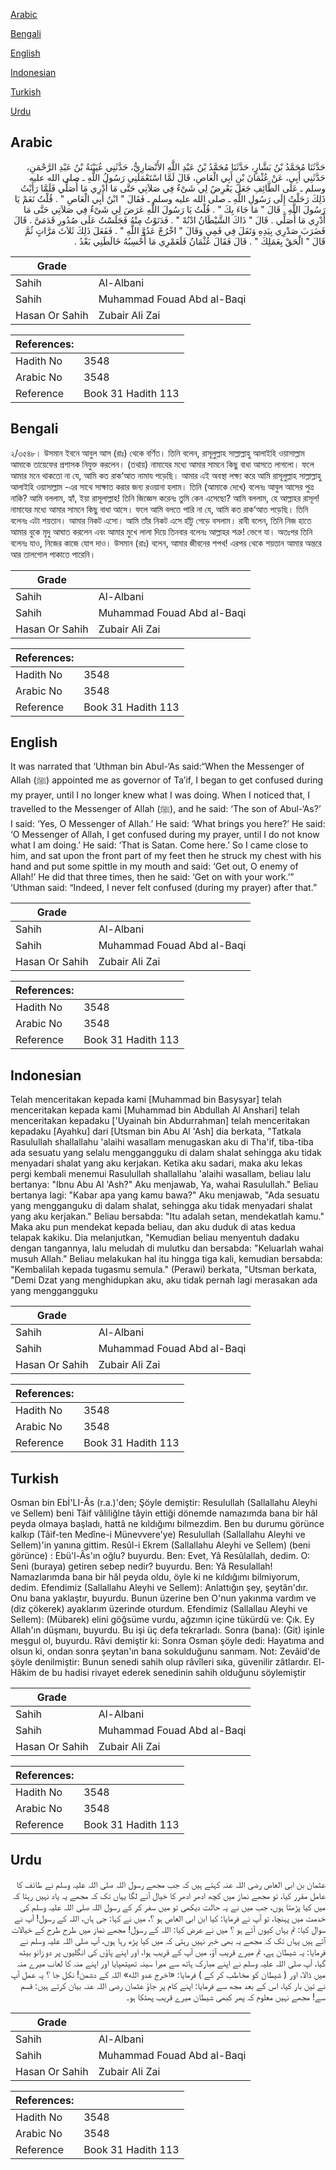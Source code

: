[Arabic](#arabic)

[Bengali](#bengali)

[English](#english)

[Indonesian](#indonesian)

[Turkish](#turkish)

[Urdu](#urdu)

## Arabic


<div dir="rtl" lang="ar" style={{fontSize:'larger',backgroundColor:'#f8f9fa',padding:20}}>
حَدَّثَنَا مُحَمَّدُ بْنُ بَشَّارٍ، حَدَّثَنَا مُحَمَّدُ بْنُ عَبْدِ اللَّهِ الأَنْصَارِيُّ، حَدَّثَنِي عُيَيْنَةُ بْنُ عَبْدِ الرَّحْمَنِ، حَدَّثَنِي أَبِي، عَنْ عُثْمَانَ بْنِ أَبِي الْعَاصِ، قَالَ لَمَّا اسْتَعْمَلَنِي رَسُولُ اللَّهِ ـ صلى الله عليه وسلم ـ عَلَى الطَّائِفِ جَعَلَ يَعْرِضُ لِي شَىْءٌ فِي صَلاَتِي حَتَّى مَا أَدْرِي مَا أُصَلِّي فَلَمَّا رَأَيْتُ ذَلِكَ رَحَلْتُ إِلَى رَسُولِ اللَّهِ ـ صلى الله عليه وسلم ـ فَقَالَ ‏"‏ ابْنُ أَبِي الْعَاصِ ‏"‏ ‏.‏ قُلْتُ نَعَمْ يَا رَسُولَ اللَّهِ ‏.‏ قَالَ ‏"‏ مَا جَاءَ بِكَ ‏"‏ ‏.‏ قُلْتُ يَا رَسُولَ اللَّهِ عَرَضَ لِي شَىْءٌ فِي صَلاَتِي حَتَّى مَا أَدْرِي مَا أُصَلِّي ‏.‏ قَالَ ‏"‏ ذَاكَ الشَّيْطَانُ ادْنُهْ ‏"‏ ‏.‏ فَدَنَوْتُ مِنْهُ فَجَلَسْتُ عَلَى صُدُورِ قَدَمَىَّ ‏.‏ قَالَ فَضَرَبَ صَدْرِي بِيَدِهِ وَتَفَلَ فِي فَمِي وَقَالَ ‏"‏ اخْرُجْ عَدُوَّ اللَّهِ ‏"‏ ‏.‏ فَفَعَلَ ذَلِكَ ثَلاَثَ مَرَّاتٍ ثُمَّ قَالَ ‏"‏ الْحَقْ بِعَمَلِكَ ‏"‏ ‏.‏ قَالَ فَقَالَ عُثْمَانُ فَلَعَمْرِي مَا أَحْسِبُهُ خَالَطَنِي بَعْدُ ‏.‏
</div>
<div style={{backgroundColor:'#f8f9fa',padding:20, marginBottom: 10}}><table> <thead> <tr> <th>Grade</th> <th></th> </tr> </thead> <tbody> <tr><td>Sahih</td><td>Al-Albani</td></tr><tr><td>Sahih</td><td>Muhammad Fouad Abd al-Baqi</td></tr><tr><td>Hasan Or Sahih</td><td>Zubair Ali Zai</td></tr></tbody></table><table> <thead> <tr> <th>References:</th> <th></th> </tr> </thead> <tbody><tr><td>Hadith No</td><td>3548</td></tr><tr><td>Arabic No</td><td>3548</td></tr><tr><td>Reference</td><td>Book 31 Hadith 113</td></tr></tbody></table></div>

## Bengali


<div dir="ltr" lang="bn" style={{fontSize:'larger',backgroundColor:'#f8f9fa',padding:20}}>
২/৩৫৪৮। উসমান ইবনে আবুল আস (রাঃ) থেকে বর্ণিত। তিনি বলেন, রাসূলুল্লাহ সাল্লাল্লাহু আলাইহি ওয়াসাল্লাম আমাকে তায়েফের প্রশাসক নিযুক্ত করলেন। (তথায়) নামাযের মধ্যে আমার সামনে কিছু বাধা আসতে লাগলো। ফলে আমার মনে থাকতো না যে, আমি কত রাক‘আত নামায পড়েছি। আমার এই অবস্থা লক্ষ্য করে আমি রাসূলুল্লাহ সাল্লাল্লাহু আলাইহি ওয়াসাল্লাম -এর সাথে সাক্ষাত করার জন্য রওয়ানা হলাম। তিনি (আমাকে দেখে) বলেনঃ আবুল আসের পুত্র নাকি? আমি বললাম, হ্যাঁ, ইয়া রাসূলাল্লাহ! তিনি জিজ্ঞেস করেনঃ তুমি কেন এসেছো? আমি বললাম, হে আল্লাহর রাসূল! নামাযের মধ্যে আমার সামনে কিছু বাধা আসে। ফলে আমি বলতে পারি না যে, আমি কত রাক‘আত পড়েছি। তিনি বলেনঃ এটা শয়তান। আমার নিকট এসো। আমি তাঁর নিকট এসে হাঁটু গেড়ে বসলাম। রাবী বলেন, তিনি নিজ হাতে আমার বুকে মৃদু আঘাত করলেন এবং আমার মুখে লালা দিয়ে তিনবার বলেনঃ আল্লাহর শত্রু! ভেগে যা। অতঃপর তিনি বলেনঃ যাও, নিজের কাজে যোগ দাও। উসমান (রাঃ) বলেন, আমার জীবনের শপথ! এরপর থেকে শয়তান আমার অন্তরে আর তালগোল পাকাতে পারেনি।
</div>
<div style={{backgroundColor:'#f8f9fa',padding:20, marginBottom: 10}}><table> <thead> <tr> <th>Grade</th> <th></th> </tr> </thead> <tbody> <tr><td>Sahih</td><td>Al-Albani</td></tr><tr><td>Sahih</td><td>Muhammad Fouad Abd al-Baqi</td></tr><tr><td>Hasan Or Sahih</td><td>Zubair Ali Zai</td></tr></tbody></table><table> <thead> <tr> <th>References:</th> <th></th> </tr> </thead> <tbody><tr><td>Hadith No</td><td>3548</td></tr><tr><td>Arabic No</td><td>3548</td></tr><tr><td>Reference</td><td>Book 31 Hadith 113</td></tr></tbody></table></div>

## English


<div dir="ltr" lang="en" style={{fontSize:'larger',backgroundColor:'#f8f9fa',padding:20}}>
It was narrated that ‘Uthman bin Abul-‘As said:“When the Messenger of Allah (ﷺ) appointed me as governor of Ta’if, I began to get confused during my prayer, until I no longer knew what I was doing. When I noticed that, I travelled to the Messenger of Allah (ﷺ), and he said: ‘The son of Abul-‘As?’ I said: ‘Yes, O Messenger of Allah.’ He said: ‘What brings you here?’ He said: ‘O Messenger of Allah, I get confused during my prayer, until I do not know what I am doing.’ He said: ‘That is Satan. Come here.’ So I came close to him, and sat upon the front part of my feet then he struck my chest with his hand and put some spittle in my mouth and said: ‘Get out, O enemy of Allah!’ He did that three times, then he said: ‘Get on with your work.’” ‘Uthman said: “Indeed, I never felt confused (during my prayer) after that.”
</div>
<div style={{backgroundColor:'#f8f9fa',padding:20, marginBottom: 10}}><table> <thead> <tr> <th>Grade</th> <th></th> </tr> </thead> <tbody> <tr><td>Sahih</td><td>Al-Albani</td></tr><tr><td>Sahih</td><td>Muhammad Fouad Abd al-Baqi</td></tr><tr><td>Hasan Or Sahih</td><td>Zubair Ali Zai</td></tr></tbody></table><table> <thead> <tr> <th>References:</th> <th></th> </tr> </thead> <tbody><tr><td>Hadith No</td><td>3548</td></tr><tr><td>Arabic No</td><td>3548</td></tr><tr><td>Reference</td><td>Book 31 Hadith 113</td></tr></tbody></table></div>

## Indonesian


<div dir="ltr" lang="id" style={{fontSize:'larger',backgroundColor:'#f8f9fa',padding:20}}>
Telah menceritakan kepada kami [Muhammad bin Basysyar] telah menceritakan kepada kami [Muhammad bin Abdullah Al Anshari] telah menceritakan kepadaku ['Uyainah bin Abdurrahman] telah menceritakan kepadaku [Ayahku] dari [Utsman bin Abu Al 'Ash] dia berkata, "Tatkala Rasulullah shallallahu 'alaihi wasallam menugaskan aku di Tha'if, tiba-tiba ada sesuatu yang selalu menggangguku di dalam shalat sehingga aku tidak menyadari shalat yang aku kerjakan. Ketika aku sadari, maka aku lekas pergi kembali menemui Rasulullah shallallahu 'alaihi wasallam, beliau lalu bertanya: "Ibnu Abu Al 'Ash?" Aku menjawab, Ya, wahai Rasulullah." Beliau bertanya lagi: "Kabar apa yang kamu bawa?" Aku menjawab, "Ada sesuatu yang mengganguku di dalam shalat, sehingga aku tidak menyadari shalat yang aku kerjakan." Beliau bersabda: "Itu adalah setan, mendekatlah kamu." Maka aku pun mendekat kepada beliau, dan aku duduk di atas kedua telapak kakiku. Dia melanjutkan, "Kemudian beliau menyentuh dadaku dengan tangannya, lalu meludah di mulutku dan bersabda: "Keluarlah wahai musuh Allah." Beliau melakukan hal itu hingga tiga kali, kemudian bersabda: "Kembalilah kepada tugasmu semula." (Perawi) berkata, "Utsman berkata, "Demi Dzat yang menghidupkan aku, aku tidak pernah lagi merasakan ada yang menggangguku
</div>
<div style={{backgroundColor:'#f8f9fa',padding:20, marginBottom: 10}}><table> <thead> <tr> <th>Grade</th> <th></th> </tr> </thead> <tbody> <tr><td>Sahih</td><td>Al-Albani</td></tr><tr><td>Sahih</td><td>Muhammad Fouad Abd al-Baqi</td></tr><tr><td>Hasan Or Sahih</td><td>Zubair Ali Zai</td></tr></tbody></table><table> <thead> <tr> <th>References:</th> <th></th> </tr> </thead> <tbody><tr><td>Hadith No</td><td>3548</td></tr><tr><td>Arabic No</td><td>3548</td></tr><tr><td>Reference</td><td>Book 31 Hadith 113</td></tr></tbody></table></div>

## Turkish


<div dir="ltr" lang="tr" style={{fontSize:'larger',backgroundColor:'#f8f9fa',padding:20}}>
Osman bin Ebİ'LI-Âs (r.a.)'den; Şöyle demiştir: Resulullah (Sallallahu Aleyhi ve Sellem) beni Tâif vâliliğlne tâyin ettiği dönemde namazımda bana bir hâl peyda olmaya başladı, hattâ ne kıldığımı bilmezdim. Ben bu durumu görünce kalkıp (Tâif-ten Medîne-i Münevvere'ye) Resulullah (Sallallahu Aleyhi ve Sellem)'in yanına gittim. Resûl-i Ekrem (Sallallahu Aleyhi ve Sellem) (beni görünce) : Ebü'l-Âs'ın oğlu? buyurdu. Ben: Evet, Yâ Resûlallah, dedim. O: Seni (buraya) getiren sebep nedir? buyurdu. Ben: Yâ Resulallah! Namazlarımda bana bir hâl peyda oldu, öyle ki ne kıldığımı bilmiyorum, dedim. Efendimiz (Sallallahu Aleyhi ve Sellem): Anlattığın şey, şeytân'dır. Onu bana yaklaştır, buyurdu. Bunun üzerine ben O'nun yakınma vardım ve (diz çökerek) ayaklarım üzerinde oturdum. Efendimiz (Sallallau Aleyhi ve Sellem): (Mübarek) elini göğsüme vurdu, ağzımın içine tükürdü ve: Çık. Ey Allah'ın düşmanı, buyurdu. Bu işi üç defa tekrarladı. Sonra (bana): (Git) işinle meşgul ol, buyurdu. Râvi demiştir ki: Sonra Osman şöyle dedi: Hayatıma and olsun ki, ondan sonra şeytan'ın bana sokulduğunu sanmam. Not: Zevâid'de şöyle denilmiştir: Bunun senedi sahih olup râvîleri sıka, güvenilir zâtlardır. El-Hâkim de bu hadisi rivayet ederek senedinin sahih olduğunu söylemiştir
</div>
<div style={{backgroundColor:'#f8f9fa',padding:20, marginBottom: 10}}><table> <thead> <tr> <th>Grade</th> <th></th> </tr> </thead> <tbody> <tr><td>Sahih</td><td>Al-Albani</td></tr><tr><td>Sahih</td><td>Muhammad Fouad Abd al-Baqi</td></tr><tr><td>Hasan Or Sahih</td><td>Zubair Ali Zai</td></tr></tbody></table><table> <thead> <tr> <th>References:</th> <th></th> </tr> </thead> <tbody><tr><td>Hadith No</td><td>3548</td></tr><tr><td>Arabic No</td><td>3548</td></tr><tr><td>Reference</td><td>Book 31 Hadith 113</td></tr></tbody></table></div>

## Urdu


<div dir="rtl" lang="ur" style={{fontSize:'larger',backgroundColor:'#f8f9fa',padding:20}}>
عثمان بن ابی العاص رضی اللہ عنہ کہتے ہیں کہ جب مجھے رسول اللہ صلی اللہ علیہ وسلم نے طائف کا عامل مقرر کیا، تو مجھے نماز میں کچھ ادھر ادھر کا خیال آنے لگا یہاں تک کہ مجھے یہ یاد نہیں رہتا کہ میں کیا پڑھتا ہوں، جب میں نے یہ حالت دیکھی تو میں سفر کر کے رسول اللہ صلی اللہ علیہ وسلم کی خدمت میں پہنچا، تو آپ نے فرمایا: کیا ابن ابی العاص ہو ؟، میں نے کہا: جی ہاں، اللہ کے رسول! آپ نے سوال کیا: تم یہاں کیوں آئے ہو ؟ میں نے عرض کیا: اللہ کے رسول! مجھے نماز میں طرح طرح کے خیالات آتے ہیں یہاں تک کہ مجھے یہ بھی خبر نہیں رہتی کہ میں کیا پڑھ رہا ہوں، آپ صلی اللہ علیہ وسلم نے فرمایا: یہ شیطان ہے، تم میرے قریب آؤ، میں آپ کے قریب ہوا، اور اپنے پاؤں کی انگلیوں پر دو زانو بیٹھ گیا، آپ صلی اللہ علیہ وسلم نے اپنے مبارک ہاتھ سے میرا سینہ تھپتھپایا اور اپنے منہ کا لعاب میرے منہ میں ڈالا، اور ( شیطان کو مخاطب کر کے ) فرمایا: «اخرج عدو الله» اللہ کے دشمن! نکل جا ؟ یہ عمل آپ نے تین بار کیا، اس کے بعد مجھ سے فرمایا: اپنے کام پر جاؤ عثمان رضی اللہ عنہ بیان کرتے ہیں: قسم سے! مجھے نہیں معلوم کہ پھر کبھی شیطان میرے قریب پھٹکا ہو۔
</div>
<div style={{backgroundColor:'#f8f9fa',padding:20, marginBottom: 10}}><table> <thead> <tr> <th>Grade</th> <th></th> </tr> </thead> <tbody> <tr><td>Sahih</td><td>Al-Albani</td></tr><tr><td>Sahih</td><td>Muhammad Fouad Abd al-Baqi</td></tr><tr><td>Hasan Or Sahih</td><td>Zubair Ali Zai</td></tr></tbody></table><table> <thead> <tr> <th>References:</th> <th></th> </tr> </thead> <tbody><tr><td>Hadith No</td><td>3548</td></tr><tr><td>Arabic No</td><td>3548</td></tr><tr><td>Reference</td><td>Book 31 Hadith 113</td></tr></tbody></table></div>